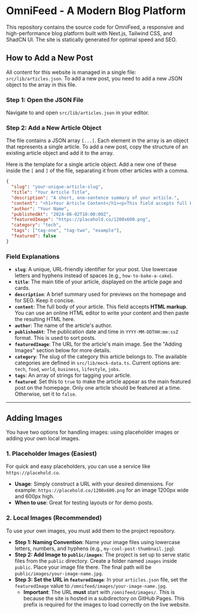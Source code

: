 # OmniFeed - A Modern Blog Platform

This repository contains the source code for OmniFeed, a responsive and high-performance blog platform built with Next.js, Tailwind CSS, and ShadCN UI. The site is statically generated for optimal speed and SEO.

## How to Add a New Post

All content for this website is managed in a single file: `src/lib/articles.json`. To add a new post, you need to add a new JSON object to the array in this file.

### Step 1: Open the JSON File

Navigate to and open `src/lib/articles.json` in your editor.

### Step 2: Add a New Article Object

The file contains a JSON array `[...]`. Each element in the array is an object that represents a single article. To add a new post, copy the structure of an existing article object and add it to the array.

Here is the template for a single article object. Add a new one of these inside the `[` and `]` of the file, separating it from other articles with a comma.

```json
{
  "slug": "your-unique-article-slug",
  "title": "Your Article Title",
  "description": "A short, one-sentence summary of your article.",
  "content": "<h1>Your Article Content</h1><p>This field accepts full HTML for formatting.</p>",
  "author": "Your Name",
  "publishedAt": "2024-08-02T10:00:00Z",
  "featuredImage": "https://placehold.co/1200x600.png",
  "category": "tech",
  "tags": ["tag-one", "tag-two", "example"],
  "featured": false
}
```

### Field Explanations

-   **`slug`**: A unique, URL-friendly identifier for your post. Use lowercase letters and hyphens instead of spaces (e.g., `how-to-bake-a-cake`).
-   **`title`**: The main title of your article, displayed on the article page and cards.
-   **`description`**: A brief summary used for previews on the homepage and for SEO. Keep it concise.
-   **`content`**: The full body of your article. This field accepts **HTML markup**. You can use an online HTML editor to write your content and then paste the resulting HTML here.
-   **`author`**: The name of the article's author.
-   **`publishedAt`**: The publication date and time in `YYYY-MM-DDTHH:mm:ssZ` format. This is used to sort posts.
-   **`featuredImage`**: The URL for the article's main image. See the "Adding Images" section below for more details.
-   **`category`**: The slug of the category this article belongs to. The available categories are defined in `src/lib/mock-data.ts`. Current options are: `tech`, `food`, `world`, `business`, `lifestyle`, `jobs`.
-   **`tags`**: An array of strings for tagging your article.
-   **`featured`**: Set this to `true` to make the article appear as the main featured post on the homepage. Only one article should be featured at a time. Otherwise, set it to `false`.

---

## Adding Images

You have two options for handling images: using placeholder images or adding your own local images.

### 1. Placeholder Images (Easiest)

For quick and easy placeholders, you can use a service like `https://placehold.co`.

-   **Usage**: Simply construct a URL with your desired dimensions. For example: `https://placehold.co/1200x600.png` for an image 1200px wide and 600px high.
-   **When to use**: Great for testing layouts or for demo posts.

### 2. Local Images (Recommended)

To use your own images, you must add them to the project repository.

-   **Step 1: Naming Convention**: Name your image files using lowercase letters, numbers, and hyphens (e.g., `my-cool-post-thumbnail.jpg`).
-   **Step 2: Add Image to `public/images`**: The project is set up to serve static files from the `public` directory. Create a folder named `images` inside `public`. Place your image file there. The final path will be `public/images/your-image-name.jpg`.
-   **Step 3: Set the URL in `featuredImage`**: In your `articles.json` file, set the `featuredImage` value to `/omnifeed/images/your-image-name.jpg`.
    -   **Important**: The URL **must** start with `/omnifeed/images/`. This is because the site is hosted in a subdirectory on GitHub Pages. This prefix is required for the images to load correctly on the live website.
